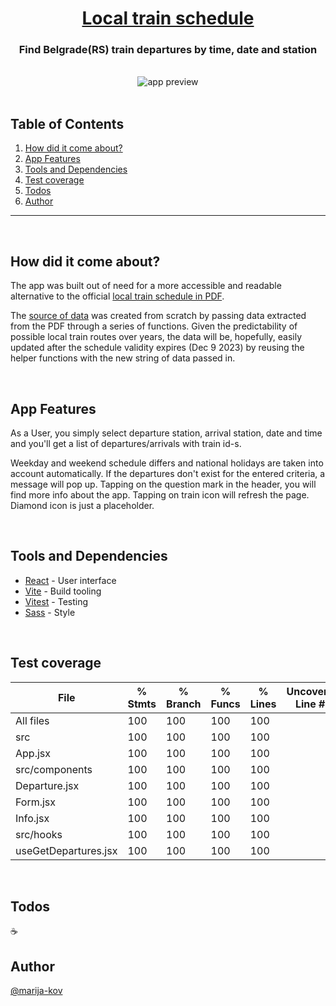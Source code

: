<h1 align="center"><a href="https://bgdvoz1.web.app/">Local train schedule</a></h1>
<h3 align="center">Find Belgrade(RS) train departures by time, date and station</h3>
<br>
<div align="center"><img src="https://i.imgur.com/Qwv798j.gif" alt="app preview" /></div> 
<br>

## Table of Contents

1. [How did it come about?](#motivation)
2. [App Features](#features)
3. [Tools and Dependencies](#tools)
4. [Test coverage](#test)
5. [Todos](#todos)
6. [Author](#author)

---
<br>

## How did it come about? <a name = "motivation"></a>
<p> 
The app was built out of need for a more accessible and readable alternative to the official <a href="https://www.srbvoz.rs/wp-content/redvoznje/rv_bg_voza_za_2022.pdf">local train schedule in PDF</a>.
</p>
<p> 
The <a href="https://github.com/Marija-Kov/train-schedule-23-api">source of data</a> was created from scratch by passing data extracted from the PDF through a series of functions.
Given the predictability of possible local train routes over years, the data will be, hopefully, easily updated after the schedule validity expires (Dec 9 2023) 
by reusing the helper functions with the new string of data passed in.
</p>

<br>

## App Features <a name = "features"></a>
<p> 
 As a User, you simply select departure station, arrival station, date and time and you'll get a list of departures/arrivals with train id-s.
</p>
<p>
 Weekday and weekend schedule differs and national holidays are taken into account automatically. 
 If the departures don't exist for the entered criteria, a message will pop up.
 Tapping on the question mark in the header, you will find more info about the app.
 Tapping on train icon will refresh the page. Diamond icon is just a placeholder.
</p>

<br>

## Tools and Dependencies <a name = "tools"></a>

- [React](https://reactjs.org/) - User interface
- [Vite](https://vitejs.dev/) - Build tooling
- [Vitest](https://vitest.dev/) - Testing
- [Sass](https://sass-lang.com/) - Style


<br>

## Test coverage <a name = "test"></a>

File                   | % Stmts | % Branch | % Funcs | % Lines | Uncovered Line #s 
-----------------------|---------|----------|---------|---------|-------------------
All files              |     100 |      100 |     100 |     100 |                   
 src                   |     100 |      100 |     100 |     100 |                   
  App.jsx              |     100 |      100 |     100 |     100 |                   
 src/components        |     100 |      100 |     100 |     100 |                   
  Departure.jsx        |     100 |      100 |     100 |     100 |                   
  Form.jsx             |     100 |      100 |     100 |     100 |                   
  Info.jsx             |     100 |      100 |     100 |     100 |                                    
 src/hooks             |     100 |      100 |     100 |     100 |                   
  useGetDepartures.jsx |     100 |      100 |     100 |     100 |              
  
<br>

## Todos <a name = "todos"></a>
☕
<br>

## Author <a name = "author"></a>

[@marija-kov](https://github.com/Marija-Kov) 






